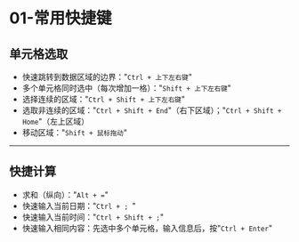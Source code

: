 # 01-常用快捷键

## 单元格选取

- 快速跳转到数据区域的边界："`Ctrl + 上下左右键`"
- 多个单元格同时选中（每次增加一格）："`Shift + 上下左右键`"
- 选择连续的区域："`Ctrl + Shift + 上下左右键`"
- 选取非连续的区域："`Ctrl + Shift + End`"（右下区域）；"`Ctrl + Shift + Home`"（左上区域）
- 移动区域："`Shift + 鼠标拖动`"



------

## 快捷计算

- 求和（纵向）："`Alt + =`" 
- 快速输入当前日期："`Ctrl + ; `"
- 快速输入当前时间："`Ctrl + Shift + ;`"
- 快速输入相同内容：先选中多个单元格，输入信息后，按"`Ctrl + Enter`"

